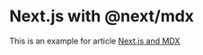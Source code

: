 # Next.js with @next/mdx

This is an example for article [Next.js and MDX](https://f-k.dev/blog/next-js-and-mdx)
